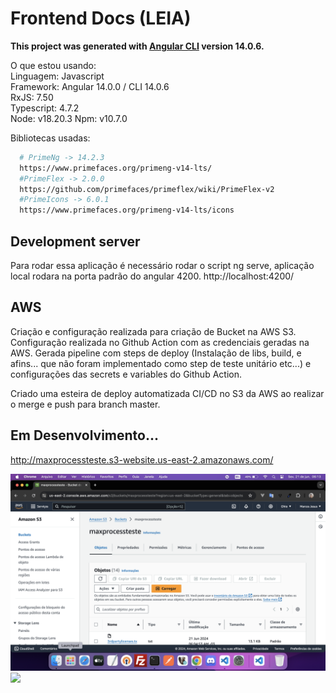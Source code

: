 # Frontend Docs (LEIA)
**This project was generated with [Angular CLI](https://github.com/angular/angular-cli) version 14.0.6.**

O que estou usando:<br>
Linguagem: Javascript<br>
Framework: Angular 14.0.0 / CLI 14.0.6 <br>
RxJS: 7.50<br>
Typescript: 4.7.2<br>
Node: v18.20.3
Npm: v10.7.0

Bibliotecas usadas:

```bash
  # PrimeNg -> 14.2.3
  https://www.primefaces.org/primeng-v14-lts/
  #PrimeFlex -> 2.0.0
  https://github.com/primefaces/primeflex/wiki/PrimeFlex-v2
  #PrimeIcons -> 6.0.1
  https://www.primefaces.org/primeng-v14-lts/icons
```

## Development server
Para rodar essa aplicação é necessário rodar o script ng serve, aplicação local rodara na porta padrão do angular 4200.
http://localhost:4200/

## AWS
Criação e configuração realizada para criação de Bucket na AWS S3.
Configuração realizada no Github Action com as credenciais geradas na AWS.
Gerada pipeline com steps de deploy (Instalação de libs, build, e afins... que não foram implementado como step de teste unitário etc...) e configurações das secrets e variables do Github Action.

Criado uma esteira de deploy automatizada CI/CD no S3 da AWS ao realizar o merge e push para branch master.
## Em Desenvolvimento...
http://maxprocessteste.s3-website.us-east-2.amazonaws.com/


<img src="./src/assets/aws.png"/>
<img src=".src/assets/step.png"/>